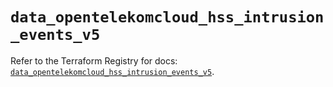 # `data_opentelekomcloud_hss_intrusion_events_v5`

Refer to the Terraform Registry for docs: [`data_opentelekomcloud_hss_intrusion_events_v5`](https://registry.terraform.io/providers/opentelekomcloud/opentelekomcloud/1.36.34/docs/data-sources/hss_intrusion_events_v5).
